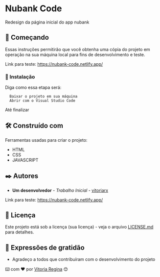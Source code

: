 # Nubank Code

Redesign da página inicial do app nubank

## 🚀 Começando

Essas instruções permitirão que você obtenha uma cópia do projeto em operação na sua máquina local para fins de desenvolvimento e teste.

Link para teste: https://nubank-code.netlify.app/



### 🔧 Instalação
 

Diga como essa etapa será:

```
  Baixar o projeto em sua máquina 
  Abrir com o Visual Studio Code
```
Até finalizar



## 🛠️ Construído com

Ferramentas usadas para criar o projeto:

* HTML
* CSS
* JAVASCRIPT


## ✒️ Autores

* **Um desenvolvedor** - *Trabalho Inicial* - [vitoriarx](https://github.com/vitoriarx)

Link para teste: https://nubank-code.netlify.app/

## 📄 Licença

Este projeto está sob a licença (sua licença) - veja o arquivo [LICENSE.md](https://github.com/usuario/projeto/licenca) para detalhes.

## 🎁 Expressões de gratidão

* Agradeço a todos que contribuíram com o desenvolvimento do projeto



⌨️ com ❤️ por [Vitoria Regina](https://gist.github.com/vitoriarx) 😊
